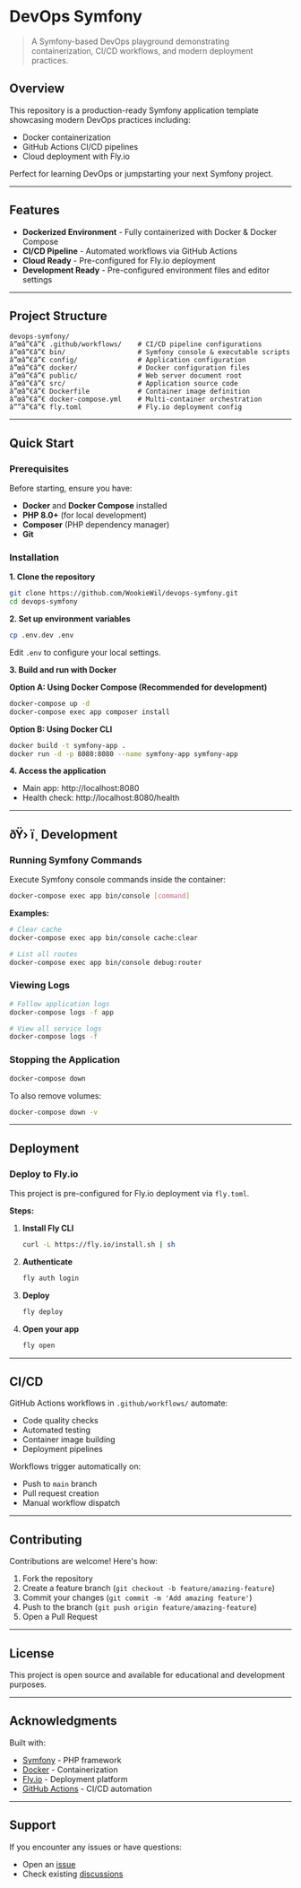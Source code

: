 # DevOps Symfony

> A Symfony-based DevOps playground demonstrating containerization, CI/CD workflows, and modern deployment practices.

## Overview

This repository is a production-ready Symfony application template showcasing modern DevOps practices including:
- Docker containerization
- GitHub Actions CI/CD pipelines
- Cloud deployment with Fly.io

Perfect for learning DevOps or jumpstarting your next Symfony project.

---

## Features

- **Dockerized Environment** - Fully containerized with Docker & Docker Compose
- **CI/CD Pipeline** - Automated workflows via GitHub Actions
- **Cloud Ready** - Pre-configured for Fly.io deployment
- **Development Ready** - Pre-configured environment files and editor settings

---

## Project Structure

```
devops-symfony/
â”œâ”€â”€ .github/workflows/    # CI/CD pipeline configurations
â”œâ”€â”€ bin/                  # Symfony console & executable scripts
â”œâ”€â”€ config/               # Application configuration
â”œâ”€â”€ docker/               # Docker configuration files
â”œâ”€â”€ public/               # Web server document root
â”œâ”€â”€ src/                  # Application source code
â”œâ”€â”€ Dockerfile            # Container image definition
â”œâ”€â”€ docker-compose.yml    # Multi-container orchestration
â””â”€â”€ fly.toml              # Fly.io deployment config
```

---

## Quick Start

### Prerequisites

Before starting, ensure you have:
- **Docker** and **Docker Compose** installed
- **PHP 8.0+** (for local development)
- **Composer** (PHP dependency manager)
- **Git**

### Installation

**1. Clone the repository**
```bash
git clone https://github.com/WookieWil/devops-symfony.git
cd devops-symfony
```

**2. Set up environment variables**
```bash
cp .env.dev .env
```
Edit `.env` to configure your local settings.

**3. Build and run with Docker**

**Option A: Using Docker Compose (Recommended for development)**
```bash
docker-compose up -d
docker-compose exec app composer install
```

**Option B: Using Docker CLI**
```bash
docker build -t symfony-app .
docker run -d -p 8080:8080 --name symfony-app symfony-app
```

**4. Access the application**
- Main app: http://localhost:8080
- Health check: http://localhost:8080/health

---

## ðŸ› ï¸  Development

### Running Symfony Commands

Execute Symfony console commands inside the container:
```bash
docker-compose exec app bin/console [command]
```

**Examples:**
```bash
# Clear cache
docker-compose exec app bin/console cache:clear

# List all routes
docker-compose exec app bin/console debug:router
```

### Viewing Logs

```bash
# Follow application logs
docker-compose logs -f app

# View all service logs
docker-compose logs -f
```

### Stopping the Application

```bash
docker-compose down
```

To also remove volumes:
```bash
docker-compose down -v
```

---

## Deployment

### Deploy to Fly.io

This project is pre-configured for Fly.io deployment via `fly.toml`.

**Steps:**

1. **Install Fly CLI**
   ```bash
   curl -L https://fly.io/install.sh | sh
   ```

2. **Authenticate**
   ```bash
   fly auth login
   ```

3. **Deploy**
   ```bash
   fly deploy
   ```

4. **Open your app**
   ```bash
   fly open
   ```

---

## CI/CD

GitHub Actions workflows in `.github/workflows/` automate:

- Code quality checks
- Automated testing
- Container image building
- Deployment pipelines

Workflows trigger automatically on:
- Push to `main` branch
- Pull request creation
- Manual workflow dispatch

---

## Contributing

Contributions are welcome! Here's how:

1. Fork the repository
2. Create a feature branch (`git checkout -b feature/amazing-feature`)
3. Commit your changes (`git commit -m 'Add amazing feature'`)
4. Push to the branch (`git push origin feature/amazing-feature`)
5. Open a Pull Request

---

## License

This project is open source and available for educational and development purposes.

---

## Acknowledgments

Built with:
- [Symfony](https://symfony.com/) - PHP framework
- [Docker](https://www.docker.com/) - Containerization
- [Fly.io](https://fly.io/) - Deployment platform
- [GitHub Actions](https://github.com/features/actions) - CI/CD automation

---

## Support

If you encounter any issues or have questions:
- Open an [issue](https://github.com/WookieWil/devops-symfony/issues)
- Check existing [discussions](https://github.com/WookieWil/devops-symfony/discussions)
